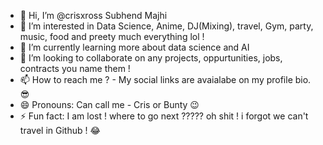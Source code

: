 - 👋 Hi, I’m @crisxross Subhend Majhi
- 👀 I’m interested in Data Science, Anime, DJ(Mixing), travel, Gym, party, music, food and preety much everything lol ! 
- 🌱 I’m currently learning more about data science and AI
- 💞️ I’m looking to collaborate on any projects, oppurtunities, jobs, contracts you name them !  
- 📫 How to reach me ? - My social links are avaialabe on my profile bio. 😎
- 😄 Pronouns: Can call me - Cris or Bunty 😉
- ⚡ Fun fact: I am lost ! where to go next ????? oh shit ! i forgot we can't travel in Github ! 😂
<!---
crisxross/crisxross is a ✨ special ✨ repository because its `README.md` (this file) appears on your GitHub profile.
You can click the Preview link to take a look at your changes.
--->
